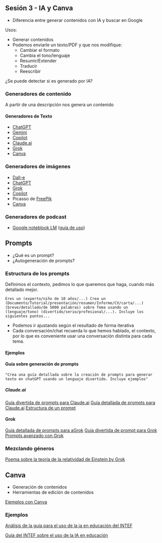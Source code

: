 ## Sesión 3 - IA y Canva

* Diferencia entre generar contenidos con IA y buscar en Google

Usos:
* Generar contenidos
* Podemos enviarle un texto/PDF y que nos modifique:
	* Cambiar el formato
	* Cambia el tono/lenguaje
	* Resumir/Extender
	* Traducir
	* Reescribir 

¿Se puede detectar si es generado por IA?
### Generadores de contenido

A partir de una descripción nos genera un contenido
#### Generadores de Texto

* [ChatGPT](https://chatgpt.com/)
* [Gemini](https://gemini.google.com/app?hl=es-ES)
* [Copilot](https://copilot.microsoft.com)
* [Claude.ai](https://claude.ai)
* [Grok](https://x.com/i/grok)
* [Canva](https://www.canva.com)

### Generadores de imágenes

* [Dall-e](https://openai.com/index/dall-e-3/)
* [ChatGPT](https://chatgpt.com/)
* [Grok](https://x.com/i/grok)
* [Copilot](https://copilot.microsoft.com)
* Picasso de [FreePik](https://www.freepik.es/)
* [Canva](https://www.canva.com)

### Generadores de podcast

* [Google noteblook LM](https://notebooklm.google.com/) ([guía de uso](https://profesorproductivo.com/blog/notebooklm-para-profesores/))
## Prompts

* ¿Qué es un prompt?
* ¿Autogeneración de prompts?
### Estructura de los prompts

Definimos el contexto, pedimos lo que queremos que haga, cuando más detallado mejor.

	Eres un (experto/niño de 10 años/...) Crea un (Documento/Tutorial/presentación/resumen/Informe/CV/carta/...) (breve/detallado/de 5000 palabras) sobre Tema usando un (lenguaje/tono) (divertido/serio/profesional/...). Incluye los siguientes puntos...

* Podemos ir ajustando según el resultado de forma iterativa
* Cada conversación/chat recuerda lo que hemos hablado, el contexto, por lo que es conveniente usar una conversación distinta para cada tema.
#### Ejemplos

#### Guía sobre generación de prompts

	"Crea una guía detallada sobre la creación de prompts para generar texto en chatGPT usando un lenguaje divertido. Incluye ejemplos"

##### Claude.ai
[Guía divertida de prompts para Claude.ai](Guia_divertida_claude.md)
[Guía detallada de prompts para Claude.ai](Guia_prompts_Claude.md)
[Estructura de un prompt](Estructura_prompt.md)

#### Grok
[Guía detallada de prompts para aGrok](Guia_detallada_prompts_grok.md)
[Guía divertida de prompt para Grok](Guia_divertida_grok.md)
[Prompts avanzado con Grok](Prompt_avanzados_grok.md)

### Mezclando géneros

[Poema sobre la teoría de la relatividad de Einstein by Grok](https://x.com/i/grok/share/uKtQVaZgcZCiERQPfohewrvfl)

## Canva

* Generación de contenidos
* Herramientas de edición de contenidos

[Ejemplos con Canva](https://photos.app.goo.gl/YfpTaYXV9VcT57NZ7)
### Ejemplos

[Análisis de la guía para el uso de la ia en educación del INTEF](https://profesorproductivo.com/blog/analisis-de-la-guia-intef-para-el-uso-de-la-ia-en-educacion)

[Guía del INTEF sobre el uso de la IA en educación](https://code.intef.es/wp-content/uploads/2024/07/Gu%C3%ADa-sobre-el-uso-de-la-IA-en-el-%C3%A1mbito-educativo-INTEF_2024.pdf)